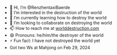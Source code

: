 - 👋 Hi, I’m @RenzhentaxiBaerde
- 👀 I’m interested in the destruction of the world
- 🌱 I’m currently learning how to destroy the world
- 💞️ I’m looking to collaborate on destroying the world
- 📫 How to reach me at [worlddestruction.com](https://www.youtube.com/watch?v=dQw4w9WgXcQ)
- 😄 Pronouns: he/him/the destroyer of the world
- ⚡ Fun fact: I have not destroyed the world yet
- Got two Ws at Mahjong on Feb 29, 2024
<!---
RenzhentaxiBaerde/RenzhentaxiBaerde is a ✨ special ✨ repository because its `README.md` (this file) appears on your GitHub profile.
You can click the Preview link to take a look at your changes.
--->
